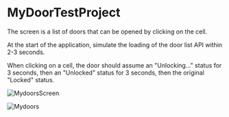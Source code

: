 # MyDoorTestProject

The screen is a list of doors that can be opened by clicking on the cell.

At the start of the application, simulate the loading of the door list API within 2-3 seconds.

When clicking on a cell, the door should assume an "Unlocking..." status for 3 seconds, then an "Unlocked" status for 3 seconds, then the original "Locked" status.

![MydoorsScreen](https://user-images.githubusercontent.com/76821352/178708790-086df1e7-2fea-4797-b4d2-4a6021ca8c3a.png)

![Mydoors](https://user-images.githubusercontent.com/76821352/178708827-12300520-8b76-4228-9902-0fe8da83a1f1.gif)

